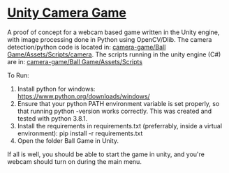 # [Unity Camera Game](https://andrew.brusso.me/projects/a-face-detection-based-unity-game)

A proof of concept for a webcam based game written in the Unity engine, with image processing done in Python using OpenCV/Dlib. The camera detection/python code is located in: [camera-game/Ball Game/Assets/Scripts/camera](https://bitbucket.org/albrusso/camera-game/src/e17e89411390/Ball%20Game/Assets/Scripts/camera/). The scripts running in the unity engine (C#) are in: [camera-game/Ball Game/Assets/Scripts](https://bitbucket.org/albrusso/camera-game/src/e17e89411390/Ball%20Game/Assets/Scripts/)

To Run:

1. Install python for windows: https://www.python.org/downloads/windows/
2. Ensure that your python PATH environment variable is set properly, so that running python -version works correctly. This was created and tested with python 3.8.1.
3. Install the requirements in requirements.txt (preferrably, inside a virtual environment): pip install -r requirements.txt
4. Open the folder Ball Game in Unity.

If all is well, you should be able to start the game in unity, and you're webcam should turn on during the main menu.
